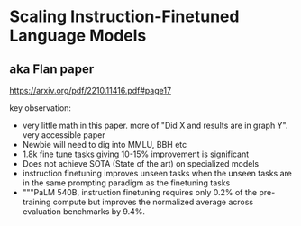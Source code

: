 # Scaling Instruction-Finetuned Language Models
## aka Flan paper

https://arxiv.org/pdf/2210.11416.pdf#page17

key observation:
* very little math in this paper. more of "Did X and results are in graph Y". very accessible paper
* Newbie will need to dig into MMLU, BBH etc
* 1.8k fine tune tasks giving 10-15% improvement is significant 
* Does not achieve SOTA (State of the art) on specialized models
* instruction finetuning improves unseen tasks when the unseen tasks are in the same prompting paradigm as the finetuning tasks 
* """PaLM 540B, instruction finetuning requires only 0.2% of the pre-training compute but improves the normalized average across evaluation benchmarks by 9.4%.
